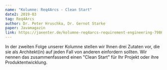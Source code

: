 ```yaml
---
name: "Kolumne: Req4Arcs - Clean Start"
date2: 2019-03
tag: Req4Arcs
author: Dr. Peter Hruschka, Dr. Gernot Starke
paper: Javamagazin
link: https://jaxenter.de/kolumne-req4arcs-requirement-engineering-79860
---
```

In der zweiten Folge unserer Kolumne stellen wir Ihnen drei Zutaten vor, die sie als Architekt(in) auf jeden Fall
von anderen einfordern sollten. Wir nennen das zusammenfassend einen "Clean Start" für Ihr Projekt oder ihre
Produktentwicklung.
